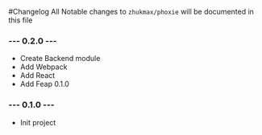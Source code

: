 #Changelog
All Notable changes to `zhukmax/phoxie` will be documented in this file

### --- 0.2.0 ---
* Create Backend module
* Add Webpack
* Add React
* Add Feap 0.1.0

### --- 0.1.0 ---
* Init project